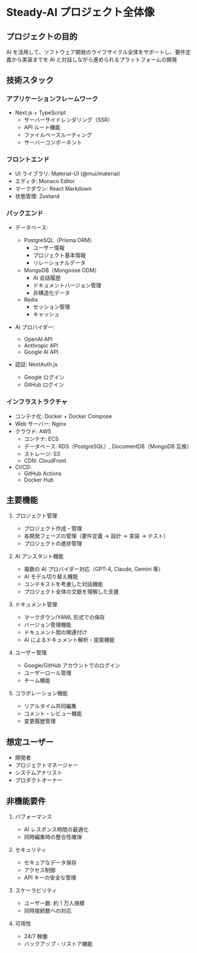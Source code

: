# Steady-AI プロジェクト全体像

## プロジェクトの目的

AI を活用して、ソフトウェア開発のライフサイクル全体をサポートし、要件定義から実装までを AI と対話しながら進められるプラットフォームの開発

## 技術スタック

### アプリケーションフレームワーク

- Next.js + TypeScript
  - サーバーサイドレンダリング（SSR）
  - API ルート機能
  - ファイルベースルーティング
  - サーバーコンポーネント

### フロントエンド

- UI ライブラリ: Material-UI (@mui/material)
- エディタ: Monaco Editor
- マークダウン: React Markdown
- 状態管理: Zustand

### バックエンド

- データベース:

  - PostgreSQL（Prisma ORM）
    - ユーザー情報
    - プロジェクト基本情報
    - リレーショナルデータ
  - MongoDB（Mongoose ODM）
    - AI 会話履歴
    - ドキュメントバージョン管理
    - 非構造化データ
  - Redis
    - セッション管理
    - キャッシュ

- AI プロバイダー:

  - OpenAI API
  - Anthropic API
  - Google AI API

- 認証: NextAuth.js
  - Google ログイン
  - GitHub ログイン

### インフラストラクチャ

- コンテナ化: Docker + Docker Compose
- Web サーバー: Nginx
- クラウド: AWS
  - コンテナ: ECS
  - データベース: RDS（PostgreSQL）, DocumentDB（MongoDB 互換）
  - ストレージ: S3
  - CDN: CloudFront
- CI/CD:
  - GitHub Actions
  - Docker Hub

## 主要機能

1. プロジェクト管理

   - プロジェクト作成・管理
   - 各開発フェーズの管理（要件定義 → 設計 → 実装 → テスト）
   - プロジェクトの進捗管理

2. AI アシスタント機能

   - 複数の AI プロバイダー対応（GPT-4, Claude, Gemini 等）
   - AI モデル切り替え機能
   - コンテキストを考慮した対話機能
   - プロジェクト全体の文脈を理解した支援

3. ドキュメント管理

   - マークダウン/YAML 形式での保存
   - バージョン管理機能
   - ドキュメント間の関連付け
   - AI によるドキュメント解析・提案機能

4. ユーザー管理

   - Google/GitHub アカウントでのログイン
   - ユーザーロール管理
   - チーム機能

5. コラボレーション機能
   - リアルタイム共同編集
   - コメント・レビュー機能
   - 変更履歴管理

## 想定ユーザー

- 開発者
- プロジェクトマネージャー
- システムアナリスト
- プロダクトオーナー

## 非機能要件

1. パフォーマンス

   - AI レスポンス時間の最適化
   - 同時編集時の整合性確保

2. セキュリティ

   - セキュアなデータ保存
   - アクセス制御
   - API キーの安全な管理

3. スケーラビリティ

   - ユーザー数: 約 1 万人規模
   - 同時接続数への対応

4. 可用性
   - 24/7 稼働
   - バックアップ・リストア機能

